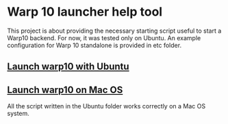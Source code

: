 # Warp 10 launcher help tool

This project is about providing the necessary starting script useful to start a Warp10 backend. For now, it was tested only on Ubuntu. An example configuration for Warp 10 standalone is provided in etc folder. 

## [Launch warp10 with Ubuntu](Ubuntu/README.md)

## [Launch warp10 on Mac OS](Ubuntu/README.md)

All the script written in the Ubuntu folder works correctly on a Mac OS system.
